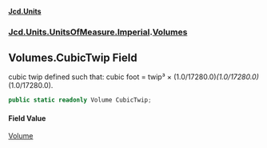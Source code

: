 #### [Jcd.Units](index 'index')
### [Jcd.Units.UnitsOfMeasure.Imperial](Jcd.Units.UnitsOfMeasure.Imperial 'Jcd.Units.UnitsOfMeasure.Imperial').[Volumes](Volumes 'Jcd.Units.UnitsOfMeasure.Imperial.Volumes')

## Volumes.CubicTwip Field

cubic twip defined such that: cubic foot = twip³ × (1.0/17280.0)*(1.0/17280.0)*(1.0/17280.0).

```csharp
public static readonly Volume CubicTwip;
```

#### Field Value
[Volume](Volume 'Jcd.Units.UnitTypes.Volume')